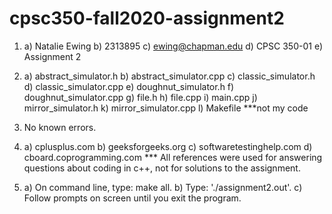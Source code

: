 # cpsc350-fall2020-assignment2

1. a) Natalie Ewing 
   b) 2313895 
   c) ewing@chapman.edu 
   d) CPSC 350-01 
   e) Assignment 2

2. a) abstract_simulator.h 
   b) abstract_simulator.cpp 
   c) classic_simulator.h 
   d) classic_simulator.cpp 
   e) doughnut_simulator.h 
   f) doughnut_simulator.cpp
   g) file.h
   h) file.cpp
   i) main.cpp
   j) mirror_simulator.h
   k) mirror_simulator.cpp
   l) Makefile                     ***not my code 

3. No known errors.

4. a) cplusplus.com
   b) geeksforgeeks.org 
   c) softwaretestinghelp.com
   d) cboard.coprogramming.com 
   *** All references were used for answering questions about coding in c++, not for solutions to the assignment.

5. a) On command line, type: make all.
   b) Type: './assignment2.out'.
   c) Follow prompts on screen until you exit the program.
